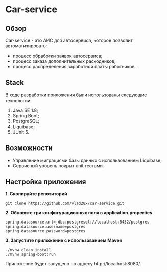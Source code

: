 # Car-service

## Обзор
Car-service - это АИС для автосервиса, которое позволит автоматизировать:
* процесс обработки заявок автосервиса; 
* процесс заказа дополнительных расходников; 
* процесс распределения заработной платы работников.

## Stack

В ходе разработки приложения были использованы следующие технологии:

1. Java SE 1.8;
2. Spring Boot;
3. PostgreSQL;
4. Liquibase;
5. JUnit 5.


## Возможности

* Управление миграциями базы данных с использованием Liquibase;
* Сервисный уровень покрыт unit тестами.


## Настройка приложения

**1. Скопируйте репозиторий**

```
git clone https://github.com/vlad28x/car-service.git
```

**2. Обновите три конфигурационных поля в application.properties**

```
spring.datasource.url=jdbc:postgresql://localhost:5432/postgres
spring.datasource.username=postgres
spring.datasource.password=postgres
```

**3. Запустите приложение с использованием Maven**

```
./mvnw clean install
./mvnw spring-boot:run
```

Приложение будет запущено по адресу http://localhost:8080/.